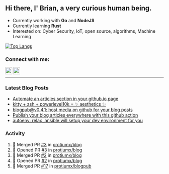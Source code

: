 ## Hi there, I' Brian, a very curious human being.

- Currently working with **Go** and **NodeJS**
- Currently learning **Rust**
- Interested on: Cyber Security, IoT, open source, algorithms, Machine Learning

[![Top Langs](https://github-readme-stats.vercel.app/api/top-langs/?username=protiumx&layout=compact&langs_count=8&hide=ruby,shell,vimscript,vue)](https://github.com/anuraghazra/github-readme-stats)


### Connect with me:

[<img align="left" alt="Brian Mayo | LinkedIn" width="22px" src="https://cdn.jsdelivr.net/npm/simple-icons@v3/icons/linkedin.svg" />](https://www.linkedin.com/in/bdmayo/)
[<img align="left" alt="@_protium | Instagram" width="22px" src="https://cdn.jsdelivr.net/npm/simple-icons@v3/icons/instagram.svg" />](https://www.instagram.com/_protium/)

<br/>

---

### Latest Blog Posts

<!-- BLOG-POST-LIST:START -->
- [Automate an articles section in your github.io page](https://medium.com/@protiumx/automate-an-articles-section-in-your-github-io-page-f57e3272b39d?source=rss-9a6d8fd7d59a------2)
- [kitty + zsh + powerlevel10k = ✨ aesthetics ✨](https://medium.com/@protiumx/kitty-zsh-powerlevel10k-aesthetics-b8d3125f301e?source=rss-9a6d8fd7d59a------2)
- [blogpub@v0.4.1: host media on github for your blog posts](https://medium.com/@protiumx/blogpub-v0-4-1-host-media-on-github-for-your-blog-posts-9e1f8333d0d6?source=rss-9a6d8fd7d59a------2)
- [Publish your blog articles everywhere with this github action](https://medium.com/@protiumx/publish-your-blog-articles-everywhere-with-this-github-action-f80b9f9882a8?source=rss-9a6d8fd7d59a------2)
- [autoenv: relax, ansible will setup your dev environment for you](https://medium.com/@protiumx/autoenv-relax-ansible-will-setup-your-dev-environment-for-you-9b8e841a2f40?source=rss-9a6d8fd7d59a------2)
<!-- BLOG-POST-LIST:END -->

### Activity

<!--START_SECTION:activity-->
1. 🎉 Merged PR [#3](https://github.com/protiumx/blog/pull/3) in [protiumx/blog](https://github.com/protiumx/blog)
2. 💪 Opened PR [#3](https://github.com/protiumx/blog/pull/3) in [protiumx/blog](https://github.com/protiumx/blog)
3. 🎉 Merged PR [#2](https://github.com/protiumx/blog/pull/2) in [protiumx/blog](https://github.com/protiumx/blog)
4. 💪 Opened PR [#2](https://github.com/protiumx/blog/pull/2) in [protiumx/blog](https://github.com/protiumx/blog)
5. 🎉 Merged PR [#17](https://github.com/protiumx/blogpub/pull/17) in [protiumx/blogpub](https://github.com/protiumx/blogpub)
<!--END_SECTION:activity-->

